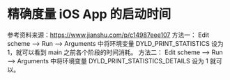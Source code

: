 #  精确度量 iOS App 的启动时间
参考资料来源：https://www.jianshu.com/p/c14987eee107
方法一：
Edit scheme --> Run --> Arguments 中将环境变量 DYLD_PRINT_STATISTICS 设为 1，就可以看到 main 之前各个阶段的时间消耗。
方法二：
Edit scheme --> Run --> Arguments 中将环境变量 DYLD_PRINT_STATISTICS_DETAILS 设为 1 就可以。

